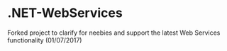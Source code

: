# .NET-WebServices

Forked project to clarify for neebies and support the latest Web Services functionality (01/07/2017)
